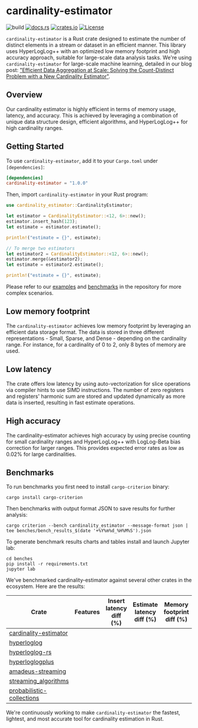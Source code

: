 # cardinality-estimator
![build](https://img.shields.io/github/actions/workflow/status/cloudflare/cardinality-estimator/ci.yml?branch=main)
[![docs.rs](https://docs.rs/cardinality-estimator/badge.svg)](https://docs.rs/cardinality-estimator)
[![crates.io](https://img.shields.io/crates/v/cardinality-estimator.svg)](https://crates.io/crates/cardinality-estimator)
[![License](https://img.shields.io/badge/license-Apache%202.0-blue)](LICENSE)

`cardinality-estimator` is a Rust crate designed to estimate the number of distinct elements in a stream or dataset in an efficient manner.
This library uses HyperLogLog++ with an optimized low memory footprint and high accuracy approach, suitable for large-scale data analysis tasks.
We're using `cardinality-estimator` for large-scale machine learning, detailed in our blog post: ["Efficient Data Aggregation at Scale: Solving the Count-Distinct Problem with a New Cardinality Estimator"](http://blog.cloudflare.com/introducing-cardinality-estimator).

## Overview
Our cardinality estimator is highly efficient in terms of memory usage, latency, and accuracy.
This is achieved by leveraging a combination of unique data structure design, efficient algorithms, and HyperLogLog++ for high cardinality ranges.

## Getting Started
To use `cardinality-estimator`, add it to your `Cargo.toml` under `[dependencies]`:
```toml
[dependencies]
cardinality-estimator = "1.0.0"
```
Then, import `cardinality-estimator` in your Rust program:
```rust
use cardinality_estimator::CardinalityEstimator;

let estimator = CardinalityEstimator::<12, 6>::new();
estimator.insert_hash(123);
let estimate = estimator.estimate();

println!("estimate = {}", estimate);

// To merge two estimators
let estimator2 = CardinalityEstimator::<12, 6>::new();
estimator.merge(&estimator2);
let estimate = estimator2.estimate();

println!("estimate = {}", estimate);
```

Please refer to our [examples](examples) and [benchmarks](benches) in the repository for more complex scenarios.

## Low memory footprint
The `cardinality-estimator` achieves low memory footprint by leveraging an efficient data storage format.
The data is stored in three different representations - Small, Sparse, and Dense - depending on the cardinality range.
For instance, for a cardinality of 0 to 2, only 8 bytes of memory are used.

## Low latency
The crate offers low latency by using auto-vectorization for slice operations via compiler hints to use SIMD instructions.
The number of zero registers and registers' harmonic sum are stored and updated dynamically as more data is inserted, resulting in fast estimate operations.

## High accuracy
The cardinality-estimator achieves high accuracy by using precise counting for small cardinality ranges and HyperLogLog++ with LogLog-Beta bias correction for larger ranges.
This provides expected error rates as low as 0.02% for large cardinalities.

## Benchmarks

To run benchmarks you first need to install `cargo-criterion` binary:
```shell
cargo install cargo-criterion
```

Then benchmarks with output format JSON to save results for further analysis:
```shell
cargo criterion --bench cardinality_estimator --message-format json | tee benches/bench_results_$(date '+%Y%m%d_%H%M%S').json
```

To generate benchmark results charts and tables install and launch Jupyter lab:
```shell
cd benches
pip install -r requirements.txt
jupyter lab
```

We've benchmarked cardinality-estimator against several other crates in the ecosystem. Here are the results:

| Crate                                                                           | Features | Insert latency diff (%) | Estimate latency diff (%) | Memory footprint diff (%) |
|---------------------------------------------------------------------------------|----------|-------------------------|---------------------------|---------------------------|
| [cardinality-estimator](https://crates.io/crates/cardinality-estimator)         |          |                         |                           |                           |
| [hyperloglog](https://crates.io/crates/hyperloglog)                             |          |                         |                           |                           |
| [hyperloglog-rs](https://crates.io/crates/hyperloglog-rs)                       |          |                         |                           |                           |
| [hyperloglogplus](https://crates.io/crates/hyperloglogplus)                     |          |                         |                           |                           |
| [amadeus-streaming](https://crates.io/crates/amadeus-streaming)                 |          |                         |                           |                           |
| [streaming_algorithms](https://crates.io/crates/streaming_algorithms)           |          |                         |                           |                           |
| [probabilistic-collections](https://crates.io/crates/probabilistic-collections) |          |                         |                           |                           |

We're continuously working to make `cardinality-estimator` the fastest, lightest, and most accurate tool for cardinality estimation in Rust.